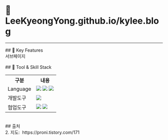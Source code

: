 # 🎼 LeeKyeongYong.github.io/kylee.blog

<hr/>
## 🎤 Key Features<br/>
서브페이지<br/>
<br/>
## 🔧 Tool & Skill Stack
<table>
    <tr>
        <th>구분</th>
        <th>내용</th>
    </tr>
    <tr>
        <td>Language</td>
        <td>
            <img src="https://img.shields.io/badge/HTML5-E34F26?style=for-the-badge&logo=HTML5&logoColor=white"/>
            <img src="https://img.shields.io/badge/CSS3-1572B6?style=for-the-badge&logo=CSS3&logoColor=white"/>
            <img src="https://img.shields.io/badge/JavaScript-F7DF1E?style=for-the-badge&logo=JavaScript&logoColor=white"/>
        </td>
    </tr>
    <tr>
        <td>개발도구</td>
        <td>
            <img src="https://img.shields.io/badge/Webstorm-000000.svg?style=for-the-badge&logo=Webstorm&logoColor=white"/>
        </td>
    </tr>
    <tr>
        <td>협업도구</td>
        <td>
            <img src="https://img.shields.io/badge/GitHub-181717?style=for-the-badge&logo=GitHub&logoColor=white"/>
            <img src="https://img.shields.io/badge/Gitkraken-000000?style=for-the-badge&logo=Gitkraken&logoColor=white"/>
        </td>
    </tr>
</table>

<br/>
## 출처 <br/>
2. 지도:&nbsp; https://proni.tistory.com/171<br/>
